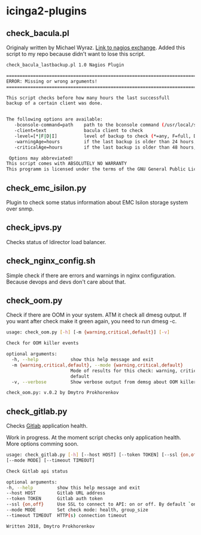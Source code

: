 # icinga2-plugins

## check\_bacula.pl

Originaly written by Michael Wyraz. [Link to nagios exchange](https://exchange.nagios.org/directory/Plugins/Backup-and-Recovery/Bacula/check_bacula_lastbackup-2Epl/details). Added this script to my repo because didn't want to lose this script.

```bash
check_bacula_lastbackup.pl 1.0 Nagios Plugin

===========================================================================
ERROR: Missing or wrong arguments!
===========================================================================

This script checks before how many hours the last successfull
backup of a certain client was done.


The following options are available:
   -bconsole-command=path    path to the bconsole command (/usr/local/sbin/bconsole)
   -client=text              bacula client to check
   -level=[*|F|D|I]          level of backup to check (*=any, F=full, D=differential, I=incremental - default: any)
   -warningAge=hours         if the last backup is older than 24 hours, status is warning
   -criticalAge=hours        if the last backup is older than 48 hours, status is critical

 Options may abbreviated!
This script comes with ABSOLUTELY NO WARRANTY
This programm is licensed under the terms of the GNU General Public License
```

## check\_emc\_isilon.py

Plugin to check some status information about EMC Isilon storage system over snmp.

## check\_ipvs.py

Checks status of ldirector load balancer.

## check\_nginx\_config.sh

Simple check if there are errors and warnings in nginx configuration. Because devops and devs don't care about that.

## check\_oom.py

Check if there are OOM in your system. ATM it check all dmesg output. If you want after check make it green again, you need to run dmesg -c.

```bash
usage: check_oom.py [-h] [-m {warning,critical,default}] [-v]

Check for OOM killer events

optional arguments:
  -h, --help            show this help message and exit
  -m {warning,critical,default}, --mode {warning,critical,default}
                        Mode of results for this check: warning, critical,
                        default
  -v, --verbose         Show verbose output from demsg about OOM killer events

check_oom.py: v.0.2 by Dmytro Prokhorenkov
```

## check\_gitlab.py

Checks [Gitlab](https://gitlab.com) application health.

Work in progress. At the moment script checks only application health. More options comming soon.

```bash
usage: check_gitlab.py [-h] [--host HOST] [--token TOKEN] [--ssl {on,off}]
[--mode MODE] [--timeout TIMEOUT]

Check Gitlab api status

optional arguments:
-h, --help         show this help message and exit
--host HOST        Gitlab URL address
--token TOKEN      Gitlab auth token
--ssl {on,off}     Use SSL to connect to API: on or off. By default `on`
--mode MODE        Set check mode: health, group_size
--timeout TIMEOUT  HTTP(s) connection timeout

Written 2018, Dmytro Prokhorenkov
```
